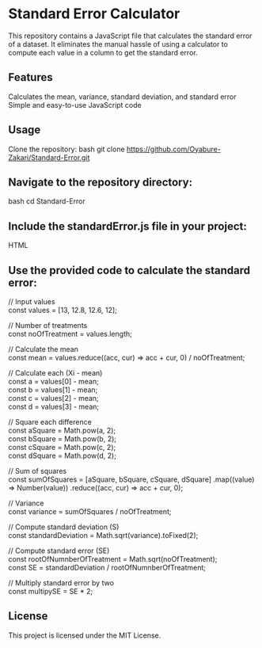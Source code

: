 # Standard Error Calculator
This repository contains a JavaScript file that calculates the standard error of a dataset. It eliminates the manual hassle of using a calculator to compute each value in a column to get the standard error.

## Features
Calculates the mean, variance, standard deviation, and standard error
Simple and easy-to-use JavaScript code

## Usage
Clone the repository:
bash
git clone https://github.com/Oyabure-Zakari/Standard-Error.git

## Navigate to the repository directory:
bash
cd Standard-Error

## Include the standardError.js file in your project:
HTML
<script src="path/to/standardError.js"></script>

## Use the provided code to calculate the standard error:
// Input values <br>
const values = [13, 12.8, 12.6, 12];

// Number of treatments <br>
const noOfTreatment = values.length;

// Calculate the mean <br>
const mean = values.reduce((acc, cur) => acc + cur, 0) / noOfTreatment;

// Calculate each (Xi - mean) <br>
const a = values[0] - mean; <br>
const b = values[1] - mean; <br>
const c = values[2] - mean; <br>
const d = values[3] - mean; <br>

// Square each difference <br>
const aSquare = Math.pow(a, 2); <br>
const bSquare = Math.pow(b, 2); <br>
const cSquare = Math.pow(c, 2); <br>
const dSquare = Math.pow(d, 2); <br>

// Sum of squares <br>
const sumOfSquares = [aSquare, bSquare, cSquare, dSquare]
  .map((value) => Number(value))
  .reduce((acc, cur) => acc + cur, 0);

// Variance <br>
const variance = sumOfSquares / noOfTreatment;

// Compute standard deviation (S) <br>
const standardDeviation = Math.sqrt(variance).toFixed(2);

// Compute standard error (SE) <br>
const rootOfNumnberOfTreatment = Math.sqrt(noOfTreatment); <br>
const SE = standardDeviation / rootOfNumnberOfTreatment; <br>

// Multiply standard error by two <br>
const multipySE = SE * 2;

## License
This project is licensed under the MIT License.
